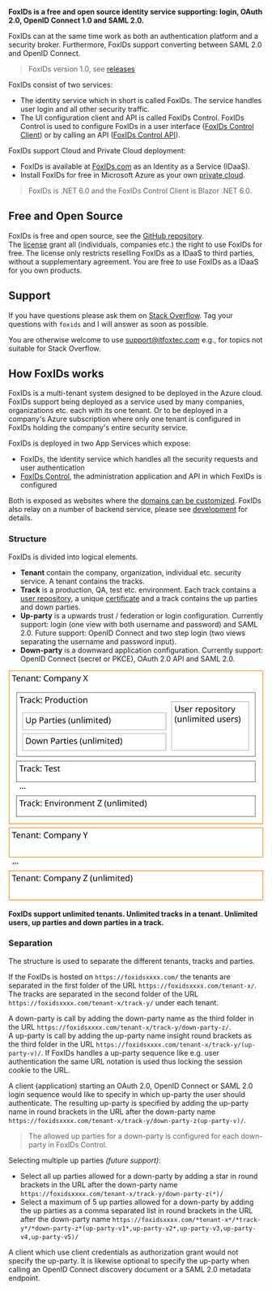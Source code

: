 **FoxIDs is a free and open source identity service supporting: login, OAuth 2.0, OpenID Connect 1.0 and SAML 2.0.**

FoxIDs can at the same time work as both an authentication platform and a security broker. Furthermore, FoxIDs support converting between SAML 2.0 and OpenID Connect.



> FoxIDs version 1.0, see [releases](https://github.com/ITfoxtec/FoxIDs/releases)

FoxIDs consist of two services:

- The identity service which in short is called FoxIDs. The service handles user login and all other security traffic.
- The UI configuration client and API is called FoxIDs Control. FoxIDs Control is used to configure FoxIDs in a user interface ([FoxIDs Control Client](control.md#foxids-control-client)) or by calling an API ([FoxIDs Control API](control.md#foxids-control-api)).

FoxIDs support Cloud and Private Cloud deployment:

- FoxIDs is available at [FoxIDs.com](https://foxids.com) as an Identity as a Service (IDaaS).
- Install FoxIDs for free in Microsoft Azure as your own [private cloud](getting-started.md#foxids-private-cloud).

> FoxIDs is .NET 6.0 and the FoxIDs Control Client is Blazor .NET 6.0.

## Free and Open Source

FoxIDs is free and open source, see the [GitHub repository](https://github.com/ITfoxtec/FoxIDs).  
The [license](https://github.com/ITfoxtec/FoxIDs/blob/master/LICENSE) grant all (individuals, companies etc.) the right to use FoxIDs for free. The license only restricts reselling FoxIDs as a IDaaS to third parties, without a supplementary agreement.
You are free to use FoxIDs as a IDaaS for you own products.

## Support

If you have questions please ask them on [Stack Overflow](https://stackoverflow.com/questions/tagged/foxids). Tag your questions with `foxids` and I will answer as soon as possible.

You are otherwise welcome to use [support@itfoxtec.com](mailto:support@itfoxtec.com?subject=FoxIDs) e.g., for topics not suitable for Stack Overflow.

## How FoxIDs works

FoxIDs is a multi-tenant system designed to be deployed in the Azure cloud. FoxIDs support being deployed as a service used by many companies, organizations etc. each with its one tenant. Or to be deployed in a company's Azure subscription where only one tenant is configured in FoxIDs holding the company's entire security service.

FoxIDs is deployed in two App Services which expose:

- FoxIDs, the identity service which handles all the security requests and user authentication
- [FoxIDs Control](control.md), the administration application and API in which FoxIDs is configured

Both is exposed as websites where the [domains can be customized](development.md#customized-domains). FoxIDs also relay on a number of backend service, please see [development](development.md) for details.

### Structure

FoxIDs is divided into logical elements.

- **Tenant** contain the company, organization, individual etc. security service. A tenant contains the tracks.
- **Track** is a production, QA, test etc. environment. Each track contains a [user repository](login.md#user-repository), a unique [certificate](certificates.md) and a track contains the up parties and down parties.
- **Up-party** is a upwards trust / federation or login configuration. Currently support: login (one view with both username and password) and SAML 2.0. Future support: OpenID Connect and two step login (two views separating the username and password input). 
- **Down-party** is a downward application configuration. Currently support: OpenID Connect (secret or PKCE), OAuth 2.0 API and SAML 2.0.

![FoxIDs structure](images/structure.svg)

**FoxIDs support unlimited tenants. Unlimited tracks in a tenant. Unlimited users, up parties and down parties in a track.**

### Separation
The structure is used to separate the different tenants, tracks and parties. 

If the FoxIDs is hosted on `https://foxidsxxxx.com/` the tenants are separated in the first folder of the URL `https://foxidsxxxx.com/tenant-x/`. The tracks are separated in the second folder of the URL `https://foxidsxxxx.com/tenant-x/track-y/` under each tenant.

A down-party is call by adding the down-party name as the third folder in the URL `https://foxidsxxxx.com/tenant-x/track-y/down-party-z/`.  
A up-party is call by adding the up-party name insight round brackets as the third folder in the URL `https://foxidsxxxx.com/tenant-x/track-y/(up-party-v)/`. If FoxIDs handles a up-party sequence like e.g. user authentication the same URL notation is used thus locking the session cookie to the URL. 

A client (application) starting an OAuth 2.0, OpenID Connect or SAML 2.0 login sequence would like to specify in which up-party the user should authenticate. The resulting up-party is specified by adding the up-party name in round brackets in the URL after the down-party name `https://foxidsxxxx.com/tenant-x/track-y/down-party-z(up-party-v)/`.  

> The allowed up parties for a down-party is configured for each down-party in FoxIDs Control.

Selecting multiple up parties *(future support)*:

- Select all up parties allowed for a down-party by adding a star in round brackets in the URL after the down-party name `https://foxidsxxxx.com/tenant-x/track-y/down-party-z(*)/`
- Select a maximum of 5 up parties allowed for a down-party by adding the up parties as a comma separated list in round brackets in the URL after the down-party name `https://foxidsxxxx.com/*tenant-x*/*track-y*/*down-party-z*(up-party-v1*,up-party-v2*,up-party-v3,up-party-v4,up-party-v5)/`

A client which use client credentials as authorization grant would not specify the up-party. It is likewise optional to specify the up-party when calling an OpenID Connect discovery document or a SAML 2.0 metadata endpoint.
